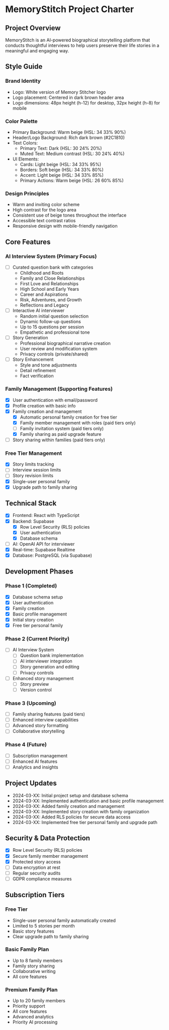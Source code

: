 
# MemoryStitch Project Charter

## Project Overview
MemoryStitch is an AI-powered biographical storytelling platform that conducts thoughtful interviews to help users preserve their life stories in a meaningful and engaging way.

## Style Guide

### Brand Identity
- Logo: White version of Memory Stitcher logo
- Logo placement: Centered in dark brown header area
- Logo dimensions: 48px height (h-12) for desktop, 32px height (h-8) for mobile

### Color Palette
- Primary Background: Warm beige (HSL: 34 33% 90%)
- Header/Logo Background: Rich dark brown (#2C1810)
- Text Colors:
  - Primary Text: Dark (HSL: 30 24% 20%)
  - Muted Text: Medium contrast (HSL: 30 24% 40%)
- UI Elements:
  - Cards: Light beige (HSL: 34 33% 95%)
  - Borders: Soft beige (HSL: 34 33% 80%)
  - Accent: Light beige (HSL: 34 33% 85%)
  - Primary Actions: Warm beige (HSL: 26 60% 85%)

### Design Principles
- Warm and inviting color scheme
- High contrast for the logo area
- Consistent use of beige tones throughout the interface
- Accessible text contrast ratios
- Responsive design with mobile-friendly navigation

## Core Features

### AI Interview System (Primary Focus)
- [ ] Curated question bank with categories
  - Childhood and Roots
  - Family and Close Relationships
  - First Love and Relationships
  - High School and Early Years
  - Career and Aspirations
  - Risk, Adventures, and Growth
  - Reflections and Legacy
- [ ] Interactive AI interviewer
  - Random initial question selection
  - Dynamic follow-up questions
  - Up to 15 questions per session
  - Empathetic and professional tone
- [ ] Story Generation
  - Professional biographical narrative creation
  - User review and modification system
  - Privacy controls (private/shared)
- [ ] Story Enhancement
  - Style and tone adjustments
  - Detail refinement
  - Fact verification

### Family Management (Supporting Features)
- [x] User authentication with email/password
- [x] Profile creation with basic info
- [x] Family creation and management
  - [x] Automatic personal family creation for free tier
  - [x] Family member management with roles (paid tiers only)
  - [ ] Family invitation system (paid tiers only)
  - [x] Family sharing as paid upgrade feature
- [ ] Story sharing within families (paid tiers only)

### Free Tier Management
- [x] Story limits tracking
- [ ] Interview session limits
- [ ] Story revision limits
- [x] Single-user personal family
- [x] Upgrade path to family sharing

## Technical Stack
- [x] Frontend: React with TypeScript
- [x] Backend: Supabase
  - [x] Row Level Security (RLS) policies
  - [x] User authentication
  - [x] Database schema
- [ ] AI: OpenAI API for interviewer
- [x] Real-time: Supabase Realtime
- [x] Database: PostgreSQL (via Supabase)

## Development Phases

### Phase 1 (Completed)
- [x] Database schema setup
- [x] User authentication
- [x] Family creation
- [x] Basic profile management
- [x] Initial story creation
- [x] Free tier personal family

### Phase 2 (Current Priority)
- [ ] AI Interview System
  - [ ] Question bank implementation
  - [ ] AI interviewer integration
  - [ ] Story generation and editing
  - [ ] Privacy controls
- [ ] Enhanced story management
  - [ ] Story preview
  - [ ] Version control

### Phase 3 (Upcoming)
- [ ] Family sharing features (paid tiers)
- [ ] Enhanced interview capabilities
- [ ] Advanced story formatting
- [ ] Collaborative storytelling

### Phase 4 (Future)
- [ ] Subscription management
- [ ] Enhanced AI features
- [ ] Analytics and insights

## Project Updates
- 2024-03-XX: Initial project setup and database schema
- 2024-03-XX: Implemented authentication and basic profile management
- 2024-03-XX: Added family creation and management
- 2024-03-XX: Implemented story creation with family organization
- 2024-03-XX: Added RLS policies for secure data access
- 2024-03-XX: Implemented free tier personal family and upgrade path

## Security & Data Protection
- [x] Row Level Security (RLS) policies
- [x] Secure family member management
- [x] Protected story access
- [ ] Data encryption at rest
- [ ] Regular security audits
- [ ] GDPR compliance measures

## Subscription Tiers

### Free Tier
- Single-user personal family automatically created
- Limited to 5 stories per month
- Basic story features
- Clear upgrade path to family sharing

### Basic Family Plan
- Up to 8 family members
- Family story sharing
- Collaborative writing
- All core features

### Premium Family Plan
- Up to 20 family members
- Priority support
- All core features
- Advanced analytics
- Priority AI processing
